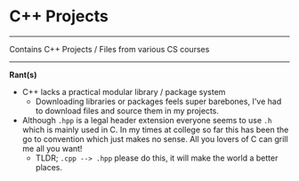# C++ Projects

***

Contains C++ Projects / Files from various CS courses

***

**Rant(s)**
- C++ lacks a practical modular library / package system
  - Downloading libraries or packages feels super barebones, I've had to download files and source them in my projects.
- Although `.hpp` is a legal header extension everyone seems to use `.h` which is mainly used in C. In my times at college so far this has been the go to convention which just makes no sense. All you lovers of C can grill me all you want!
  - TLDR; `.cpp --> .hpp` please do this, it will make the world a better places.
